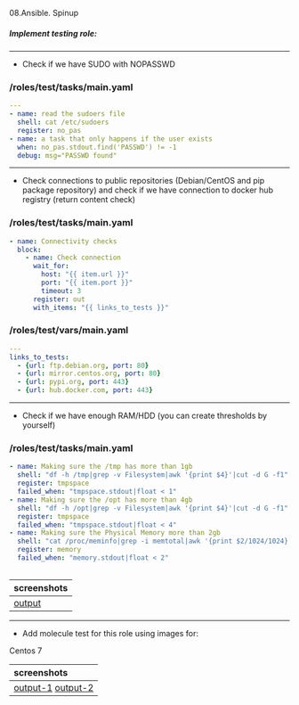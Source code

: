 08.Ansible. Spinup
 
##### Implement testing role:
---
* Check if we have SUDO with NOPASSWD
### /roles/test/tasks/main.yaml
```yaml
---
- name: read the sudoers file
  shell: cat /etc/sudoers
  register: no_pas
- name: a task that only happens if the user exists
  when: no_pas.stdout.find('PASSWD') != -1
  debug: msg="PASSWD found"
```
---
* Check connections to public repositories (Debian/CentOS and pip package repository) and сheck if we have connection to docker hub registry (return content check)
### /roles/test/tasks/main.yaml
```yaml
- name: Connectivity checks
  block:
    - name: Check connection
      wait_for:
        host: "{{ item.url }}"
        port: "{{ item.port }}"
        timeout: 3
      register: out
      with_items: "{{ links_to_tests }}"
```
### /roles/test/vars/main.yaml
```yaml
---
links_to_tests:
  - {url: ftp.debian.org, port: 80}
  - {url: mirror.centos.org, port: 80}
  - {url: pypi.org, port: 443}
  - {url: hub.docker.com, port: 443}
```
---
* Check if we have enough RAM/HDD (you can create thresholds by yourself)
### /roles/test/tasks/main.yaml
```yaml
- name: Making sure the /tmp has more than 1gb
  shell: "df -h /tmp|grep -v Filesystem|awk '{print $4}'|cut -d G -f1"
  register: tmpspace
  failed_when: "tmpspace.stdout|float < 1"
- name: Making sure the /opt has more than 4gb
  shell: "df -h /opt|grep -v Filesystem|awk '{print $4}'|cut -d G -f1"
  register: tmpspace
  failed_when: "tmpspace.stdout|float < 4"
- name: Making sure the Physical Memory more than 2gb
  shell: "cat /proc/meminfo|grep -i memtotal|awk '{print $2/1024/1024}'"
  register: memory
  failed_when: "memory.stdout|float < 2"
  
```
|screenshots|
| :------------ |
|[output](https://ibb.co/jDF40bJ)
---
* Add molecule test for this role using images for:
 
 Centos 7

|screenshots|
| :------------ |
|[output-1](https://ibb.co/rbWp8tt) [output-2](https://ibb.co/TgKRRGY)|
